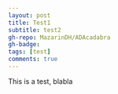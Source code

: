 ```yaml
---
layout: post
title: Test1
subtitle: test2
gh-repo: MazarinDH/ADAcadabra
gh-badge: 
tags: [test]
comments: true
---
```


This is a test, blabla
